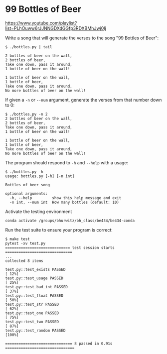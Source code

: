 # 99 Bottles of Beer

https://www.youtube.com/playlist?list=PLhOuww6rJJNNGDXdGGfp3RDXBMhJwj0Ij

Write a song that will generate the verses to the song "99 Bottles of Beer":

```
$ ./bottles.py | tail

2 bottles of beer on the wall,
2 bottles of beer,
Take one down, pass it around,
1 bottle of beer on the wall!

1 bottle of beer on the wall,
1 bottle of beer,
Take one down, pass it around,
No more bottles of beer on the wall!
```

If given a `-n` or `--num` argument, generate the verses from that number down to 0:

```
$ ./bottles.py -n 2
2 bottles of beer on the wall,
2 bottles of beer,
Take one down, pass it around,
1 bottle of beer on the wall!

1 bottle of beer on the wall,
1 bottle of beer,
Take one down, pass it around,
No more bottles of beer on the wall!
```

The program should respond to `-h` and `--help` with a usage:

```
$ ./bottles.py -h
usage: bottles.py [-h] [-n int]

Bottles of beer song

optional arguments:
  -h, --help         show this help message and exit
  -n int, --num int  How many bottles (default: 10)
```

Activate the testing environment

```
conda activate /groups/bhurwitz/bh_class/be434/be434-conda
```

Run the test suite to ensure your program is correct:

```
$ make test
pytest -xv test.py
============================= test session starts ==============================
...
collected 8 items

test.py::test_exists PASSED                                              [ 12%]
test.py::test_usage PASSED                                               [ 25%]
test.py::test_bad_int PASSED                                             [ 37%]
test.py::test_float PASSED                                               [ 50%]
test.py::test_str PASSED                                                 [ 62%]
test.py::test_one PASSED                                                 [ 75%]
test.py::test_two PASSED                                                 [ 87%]
test.py::test_random PASSED                                              [100%]

============================== 8 passed in 0.91s ===============================
```
